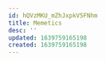 ```yaml
---
id: hQVzMKU_mZhJxpkV5FNhm
title: Memetics
desc: ''
updated: 1639759165198
created: 1639759165198
---
```


